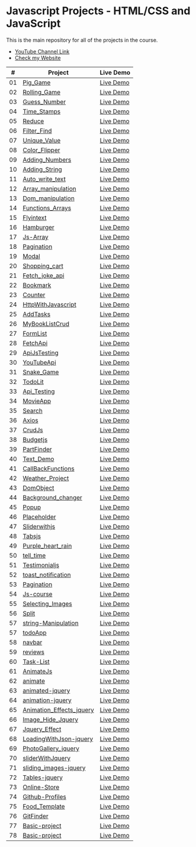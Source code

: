 # Javascript Projects - HTML/CSS and JavaScript

This is the main repository for all of the projects in the course.

-   [YouTube Channel Link](https://www.youtube.com/channel/UCymPTmdV5goU-IBMCAPaErQ)
-   [Check my Website](https://icreatesites4u.com/)

|  #  | Project                                                                                                                     | Live Demo                                                                         |
| :-: | --------------------------------------------------------------------------------------------------------------------------- | --------------------------------------------------------------------------------- |
| 01  | [Pig_Game](https://github.com/UxDeveloper82/Javascript-miniProjects/tree/master/01-Pig_Game)                             | [Live Demo](https://uxdeveloper82.github.io/Javascript-miniProjects/01-Pig_Game/)               |
| 02  | [Rolling_Game](https://github.com/UxDeveloper82/Javascript-miniProjects/tree/master/02-Rolling-Game)                             | [Live Demo](https://uxdeveloper82.github.io/Javascript-miniProjects/02-Rolling-Game/)               |
| 03  | [Guess_Number](https://github.com/UxDeveloper82/Javascript-miniProjects/tree/master/03-Guess-Number)                             | [Live Demo](https://uxdeveloper82.github.io/Javascript-miniProjects/03-Guess-Number)               |
| 04  | [Time_Stamps](https://github.com/UxDeveloper82/Javascript-miniProjects/tree/master/04-TimeStamps)                             | [Live Demo](https://uxdeveloper82.github.io/Javascript-miniProjects/04-TimeStamps)     
| 05  | [Reduce](https://github.com/UxDeveloper82/Javascript-miniProjects/tree/master/05-reduce)                             | [Live Demo](https://uxdeveloper82.github.io/Javascript-miniProjects/05-reduce)      
| 06  | [Filter_Find](https://github.com/UxDeveloper82/Javascript-miniProjects/tree/master/06-filter-find)                             | [Live Demo](https://uxdeveloper82.github.io/Javascript-miniProjects/06-reduce)      
| 07  | [Unique_Value](https://github.com/UxDeveloper82/Javascript-miniProjects/tree/master/07-Unique-Value)                             | [Live Demo](https://uxdeveloper82.github.io/Javascript-miniProjects/07-Unique-Value)      
| 08  | [Color_Flipper](https://github.com/UxDeveloper82/Javascript-miniProjects/tree/master/08-color-flipper)                             | [Live Demo](https://uxdeveloper82.github.io/Javascript-miniProjects/08-color-flipper)      
| 09  | [Adding_Numbers](https://github.com/UxDeveloper82/Javascript-miniProjects/tree/master/09-Adding-numbers)                             | [Live Demo](https://uxdeveloper82.github.io/Javascript-miniProjects/09-Adding-numbers)      
| 10  | [Adding_String](https://github.com/UxDeveloper82/Javascript-miniProjects/tree/master/10-Adding-String)                             | [Live Demo](https://uxdeveloper82.github.io/Javascript-miniProjects/10-Adding-String)      
| 11  | [Auto_write_text](https://github.com/UxDeveloper82/Javascript-miniProjects/tree/master/11-Auto-write-text)                             | [Live Demo](https://uxdeveloper82.github.io/Javascript-miniProjects/11-Auto-write-text)     
| 12  | [Array_manipulation](https://github.com/UxDeveloper82/Javascript-miniProjects/tree/master/12-Array-manipulation)                             | [Live Demo](https://uxdeveloper82.github.io/Javascript-miniProjects/12-Array-manipulation)    
| 13  | [Dom_manipulation](https://github.com/UxDeveloper82/Javascript-miniProjects/tree/master/13-Dom-manipulation)                             | [Live Demo](https://uxdeveloper82.github.io/Javascript-miniProjects/13-Dom-manipulation)      
| 14  | [Functions_Arrays](https://github.com/UxDeveloper82/Javascript-miniProjects/tree/master/14-Functions-Arrays)                             | [Live Demo](https://uxdeveloper82.github.io/Javascript-miniProjects/14-Functions-Arrays) 
| 15  | [Flyintext](https://github.com/UxDeveloper82/Javascript-miniProjects/tree/master/15-Flyintext)                             | [Live Demo](https://uxdeveloper82.github.io/Javascript-miniProjects/15-Flyintext)      
| 16  | [Hamburger](https://github.com/UxDeveloper82/Javascript-miniProjects/tree/master/16-Hamburger)                             | [Live Demo](https://uxdeveloper82.github.io/Javascript-miniProjects/16-Hamburger)   
| 17  | [Js-Array](https://github.com/UxDeveloper82/Javascript-miniProjects/tree/master/17-Js-Array)                             | [Live Demo](https://uxdeveloper82.github.io/Javascript-miniProjects/17-Js-Array)   
| 18  | [Pagination](https://github.com/UxDeveloper82/Javascript-miniProjects/tree/master/18-pagination)                             | [Live Demo](https://uxdeveloper82.github.io/Javascript-miniProjects/18-pagination)  
| 19  | [Modal](https://github.com/UxDeveloper82/Javascript-miniProjects/tree/master/19-modal)                             | [Live Demo](https://uxdeveloper82.github.io/Javascript-miniProjects/19-modal)   
| 20  | [Shopping_cart](https://github.com/UxDeveloper82/Javascript-miniProjects/tree/master/20-Shopping-cart)                             | [Live Demo](https://uxdeveloper82.github.io/Javascript-miniProjects/20-Shopping-cart)   
| 21  | [Fetch_joke_api](https://github.com/UxDeveloper82/Javascript-miniProjects/tree/master/21-Fetch-joke-api)                             | [Live Demo](https://uxdeveloper82.github.io/Javascript-miniProjects/21-Fetch-joke-api)   
| 22  | [Bookmark](https://github.com/UxDeveloper82/Javascript-miniProjects/tree/master/22-Bookmark)                             | [Live Demo](https://uxdeveloper82.github.io/Javascript-miniProjects/22-Bookmark)   
| 23  | [Counter](https://github.com/UxDeveloper82/Javascript-miniProjects/tree/master/23-counter)                             | [Live Demo](https://uxdeveloper82.github.io/Javascript-miniProjects/23-counter)   
| 24  | [HttpWithJavascript](https://github.com/UxDeveloper82/Javascript-miniProjects/tree/master/24-httpWithJavascript)                             | [Live Demo](https://uxdeveloper82.github.io/Javascript-miniProjects/24-httpWithJavascript)   
| 25  | [AddTasks](https://github.com/UxDeveloper82/Javascript-miniProjects/tree/master/25-AddTasks)                             | [Live Demo](https://uxdeveloper82.github.io/Javascript-miniProjects/25-AddTasks)   
| 26  | [MyBookListCrud](https://github.com/UxDeveloper82/Javascript-miniProjects/tree/master/26-MyBookListCrud)                             | [Live Demo](https://uxdeveloper82.github.io/Javascript-miniProjects/26-MyBookListCrud)   
| 27  | [FormList](https://github.com/UxDeveloper82/Javascript-miniProjects/tree/master/27-FormList)                             | [Live Demo](https://uxdeveloper82.github.io/Javascript-miniProjects/27-FormList)   
| 28  | [FetchApi](https://github.com/UxDeveloper82/Javascript-miniProjects/tree/master/28-FetchApi)                             | [Live Demo](https://uxdeveloper82.github.io/Javascript-miniProjects/28-FetchApi)  
| 29  | [ApiJsTesting](https://github.com/UxDeveloper82/Javascript-miniProjects/tree/master/29-Api-Js-testing)                             | [Live Demo](https://uxdeveloper82.github.io/Javascript-miniProjects/29-Api-Js-testing)  
| 30  | [YouTubeApi](https://github.com/UxDeveloper82/Javascript-miniProjects/tree/master/30-YouTubeApi)                             | [Live Demo](https://uxdeveloper82.github.io/Javascript-miniProjects/30-YouTubeApi)  
| 31  | [Snake_Game](https://github.com/UxDeveloper82/Javascript-miniProjects/tree/master/31-Snake-Game)                             | [Live Demo](https://uxdeveloper82.github.io/Javascript-miniProjects/31-Snake-Game)  
| 32  | [TodoLit](https://github.com/UxDeveloper82/Javascript-miniProjects/tree/master/32-TodoList)                             | [Live Demo](https://uxdeveloper82.github.io/Javascript-miniProjects/32-TodoList)  
| 33  | [Api_Testing](https://github.com/UxDeveloper82/Javascript-miniProjects/tree/master/33-Api-Testing)                             | [Live Demo](https://uxdeveloper82.github.io/Javascript-miniProjects/33-Api-Testing)  
| 34  | [MovieApp](https://github.com/UxDeveloper82/Javascript-miniProjects/tree/master/34-MovieApp)                             | [Live Demo](https://uxdeveloper82.github.io/Javascript-miniProjects/34-MovieApp)  
| 35  | [Search](https://github.com/UxDeveloper82/Javascript-miniProjects/tree/master/35-Search)                             | [Live Demo](https://uxdeveloper82.github.io/Javascript-miniProjects/35-Search)  
| 36  | [Axios](https://github.com/UxDeveloper82/Javascript-miniProjects/tree/master/36-Axios)                             | [Live Demo](https://uxdeveloper82.github.io/Javascript-miniProjects/36-Axios)  
| 37  | [CrudJs](https://github.com/UxDeveloper82/Javascript-miniProjects/tree/master/37-CrudJs)                             | [Live Demo](https://uxdeveloper82.github.io/Javascript-miniProjects/37-CrudJs)  
| 38  | [Budgetjs](https://github.com/UxDeveloper82/Javascript-miniProjects/tree/master/38-Budgetjs)                             | [Live Demo](https://uxdeveloper82.github.io/Javascript-miniProjects/38-Budgetjs)  
| 39  | [PartFinder](https://github.com/UxDeveloper82/Javascript-miniProjects/tree/master/39-PartFinder)                             | [Live Demo](https://uxdeveloper82.github.io/Javascript-miniProjects/39-PartFinder)  
| 40  | [Text_Demo](https://github.com/UxDeveloper82/Javascript-miniProjects/tree/master/40-Text-demo)                             | [Live Demo](https://uxdeveloper82.github.io/Javascript-miniProjects/40-Text-demo) 
| 41  | [CallBackFunctions](https://github.com/UxDeveloper82/Javascript-miniProjects/tree/master/41-CallBackFunctions)                             | [Live Demo](https://uxdeveloper82.github.io/Javascript-miniProjects/41-CallBackFunctions)  
| 42  | [Weather_Project](https://github.com/UxDeveloper82/Javascript-miniProjects/tree/master/42-WeatherProject)                             | [Live Demo](https://uxdeveloper82.github.io/Javascript-miniProjects/42-WeatherProject)  
| 43  | [DomObject](https://github.com/UxDeveloper82/Javascript-miniProjects/tree/master/43-DomObject)                             | [Live Demo](https://uxdeveloper82.github.io/Javascript-miniProjects/43-DomObject)  
| 44  | [Background_changer](https://github.com/UxDeveloper82/Javascript-miniProjects/tree/master/44-Background-changer)                             | [Live Demo](https://uxdeveloper82.github.io/Javascript-miniProjects/44-Background-changer)  
| 45  | [Popup](https://github.com/UxDeveloper82/Javascript-miniProjects/tree/master/45-popup)                             | [Live Demo](https://uxdeveloper82.github.io/Javascript-miniProjects/45-popup)  
| 46  | [Placeholder](https://github.com/UxDeveloper82/Javascript-miniProjects/tree/master/46-Placeholder-api)                             | [Live Demo](https://uxdeveloper82.github.io/Javascript-miniProjects/46-Placeholder-api)  
| 47  | [Sliderwithjs](https://github.com/UxDeveloper82/Javascript-miniProjects/tree/master/47-sliderwithjs)                             | [Live Demo](https://uxdeveloper82.github.io/Javascript-miniProjects/47-sliderwithjs)  
| 48  | [Tabsjs](https://github.com/UxDeveloper82/Javascript-miniProjects/tree/master/48-tabsjs)                             | [Live Demo](https://uxdeveloper82.github.io/Javascript-miniProjects/48-tabsjs)  
| 49  | [Purple_heart_rain](https://github.com/UxDeveloper82/Javascript-miniProjects/tree/master/49-purple-heart-rain)                             | [Live Demo](https://uxdeveloper82.github.io/Javascript-miniProjects/49-purple-heart-rain)  
| 50  | [tell_time](https://github.com/UxDeveloper82/Javascript-miniProjects/tree/master/50-tell_time)                             | [Live Demo](https://uxdeveloper82.github.io/Javascript-miniProjects/50-popup)  
| 51  | [Testimonialjs](https://github.com/UxDeveloper82/Javascript-miniProjects/tree/master/51-Testimonialjs)                             | [Live Demo](https://uxdeveloper82.github.io/Javascript-miniProjects/51-Testimonialjs)  
| 52  | [toast_notification](https://github.com/UxDeveloper82/Javascript-miniProjects/tree/master/52-toast-notification)                             | [Live Demo](https://uxdeveloper82.github.io/Javascript-miniProjects/52-toast-notification)  
| 53  | [Pagination](https://github.com/UxDeveloper82/Javascript-miniProjects/tree/master/53-Pagination)                             | [Live Demo](https://uxdeveloper82.github.io/Javascript-miniProjects/53-Pagination)  
| 54  | [Js-course](https://github.com/UxDeveloper82/Javascript-miniProjects/tree/master/54-Js-course)                             | [Live Demo](https://uxdeveloper82.github.io/Javascript-miniProjects/54-Js-course)  
| 55  | [Selecting_Images](https://github.com/UxDeveloper82/Javascript-miniProjects/tree/master/55-selecting-images)                             | [Live Demo](https://uxdeveloper82.github.io/Javascript-miniProjects/55-selecting-images)  
| 56  | [Split](https://github.com/UxDeveloper82/Javascript-miniProjects/tree/master/56-Split)                             | [Live Demo](https://uxdeveloper82.github.io/Javascript-miniProjects/56-Split)  
| 57  | [string-Manipulation](https://github.com/UxDeveloper82/Javascript-miniProjects/tree/master/57-String-Manipulation)                             | [Live Demo](https://uxdeveloper82.github.io/Javascript-miniProjects/57-String-Manipulation)  
| 57  | [todoApp](https://github.com/UxDeveloper82/Javascript-miniProjects/tree/master/57-todoApp)                             | [Live Demo](https://uxdeveloper82.github.io/Javascript-miniProjects/57-todoApp)  
| 58  | [navbar](https://github.com/UxDeveloper82/Javascript-miniProjects/tree/master/58-navbar)                             | [Live Demo](https://uxdeveloper82.github.io/Javascript-miniProjects/58-navbar)  
| 59 | [reviews](https://github.com/UxDeveloper82/Javascript-miniProjects/tree/master/59-reviews)                             | [Live Demo](https://uxdeveloper82.github.io/Javascript-miniProjects/59-reviews)  
| 60  | [Task-List](https://github.com/UxDeveloper82/Javascript-miniProjects/tree/master/60-Task-List)                             | [Live Demo](https://uxdeveloper82.github.io/Javascript-miniProjects/60-Task-List)  
| 61  | [AnimateJs](https://github.com/UxDeveloper82/Javascript-miniProjects/tree/master/61-animate-js)                             | [Live Demo](https://uxdeveloper82.github.io/Javascript-miniProjects/61-animate-js)  
| 62  | [animate](https://github.com/UxDeveloper82/Javascript-miniProjects/tree/master/62-animate)                             | [Live Demo](https://uxdeveloper82.github.io/Javascript-miniProjects/62-animate)  
| 63  | [animated-jquery](https://github.com/UxDeveloper82/Javascript-miniProjects/tree/master/63-animated-jquery)                             | [Live Demo](https://uxdeveloper82.github.io/Javascript-miniProjects/63-animated-jquery)  
| 64  | [animation-jquery](https://github.com/UxDeveloper82/Javascript-miniProjects/tree/master/64-animation-jquery)                             | [Live Demo](https://uxdeveloper82.github.io/Javascript-miniProjects/64-animation-jquery)  
| 65 | [Animation_Effects_jquery](https://github.com/UxDeveloper82/Javascript-miniProjects/tree/master/65-Animation-Effects-jquery)                             | [Live Demo](https://uxdeveloper82.github.io/Javascript-miniProjects/65-Animation-Effects-jquery)  
| 66  | [Image_Hide_Jquery](https://github.com/UxDeveloper82/Javascript-miniProjects/tree/master/66-image_hide-jquery)                             | [Live Demo](https://uxdeveloper82.github.io/Javascript-miniProjects/66-image_hide-jquery)  
| 67  | [Jquery_Effect](https://github.com/UxDeveloper82/Javascript-miniProjects/tree/master/67-Jquery_Effect)                             | [Live Demo](https://uxdeveloper82.github.io/Javascript-miniProjects/67-Jquery_Effect)  
| 68  | [LoadingWithJson-jquery](https://github.com/UxDeveloper82/Javascript-miniProjects/tree/master/68-loadingWithJson-jquery)                             | [Live Demo](https://uxdeveloper82.github.io/Javascript-miniProjects/68-loadingWithJson-jquery)  
| 69  | [PhotoGallery_jquery](https://github.com/UxDeveloper82/Javascript-miniProjects/tree/master/69-PhotoGallery-jquery)                             | [Live Demo](https://uxdeveloper82.github.io/Javascript-miniProjects/69-PhotoGallery-jquery)  
| 70  | [sliderWithJquery](https://github.com/UxDeveloper82/Javascript-miniProjects/tree/master/70-sliderWithJquery)                             | [Live Demo](https://uxdeveloper82.github.io/Javascript-miniProjects/70-sliderWithJquery)  
| 71  | [sliding_images-jquery](https://github.com/UxDeveloper82/Javascript-miniProjects/tree/master/71-sliding_images-jquery)                             | [Live Demo](https://uxdeveloper82.github.io/Javascript-miniProjects/71-sliding_images-jquery) 
| 72 | [ Tables-jquery ](https://github.com/UxDeveloper82/Javascript-miniProjects/tree/master/72-Tables-jquery)                             | [Live Demo](https://uxdeveloper82.github.io/Javascript-miniProjects/72-Tables-jquery)  
| 73  | [ Online-Store ](https://github.com/UxDeveloper82/Javascript-miniProjects/tree/master/73-online-store)                             | [Live Demo](https://uxdeveloper82.github.io/Javascript-miniProjects/73-online-store)  
| 74  | [ Github-Profiles ](https://github.com/UxDeveloper82/Javascript-miniProjects/tree/master/74-github-profiles)                             | [Live Demo](https://uxdeveloper82.github.io/Javascript-miniProjects/74-github-profiles)  
| 75  | [ Food_Template ](https://github.com/UxDeveloper82/Javascript-miniProjects/tree/master/75-FoodTemplate)                             | [Live Demo](https://uxdeveloper82.github.io/Javascript-miniProjects/75-FoodTemplate)  
| 76  | [ GitFinder ](https://github.com/UxDeveloper82/Javascript-miniProjects/tree/master/76-gitFinder)                             | [Live Demo](https://uxdeveloper82.github.io/Javascript-miniProjects/76-gitFinder)  
| 77  | [ Basic-project ](https://github.com/UxDeveloper82/Javascript-miniProjects/tree/master/77-Menu)                             | [Live Demo](https://uxdeveloper82.github.io/Javascript-miniProjects/77-Menu)  
| 78  | [ Basic-project ](https://github.com/UxDeveloper82/Javascript-miniProjects/tree/master/75-Basic-project)                             | [Live Demo](https://uxdeveloper82.github.io/Javascript-miniProjects/75-Basic-project)  











